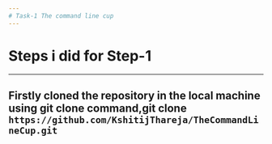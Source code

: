 ```yaml
---
# Task-1 The command line cup
---
```


# Steps i did for Step-1
---

## Firstly cloned the repository in the local machine using git clone command,git clone `https://github.com/KshitijThareja/TheCommandLineCup.git`

